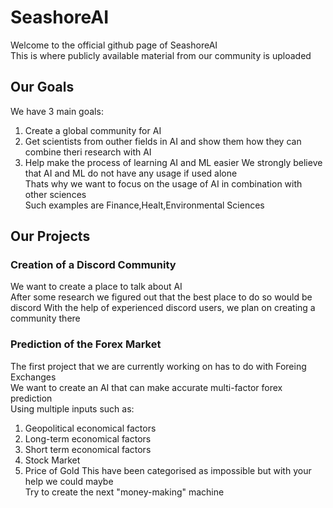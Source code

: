 # SeashoreAI   
Welcome to the official github page of SeashoreAI    
This is where publicly available material from our community is uploaded    
## Our Goals  
We have 3 main goals:   
1. Create a global community for AI
2. Get scientists from outher fields in AI and show them how they can combine theri research with AI
3. Help make the process of learning AI and ML easier
We strongly believe that AI and ML do not have any usage if used alone       
Thats why we want to focus on the usage of AI in combination with other sciences  
Such examples are Finance,Healt,Environmental Sciences
## Our Projects   
### Creation of a Discord Community     
We want to create a place to talk about AI      
After some research we figured out that the best place to do so would be discord
With the help of experienced discord users, we plan on creating a community there
### Prediction of the Forex Market
The first project that we are currently working on has to do with Foreing Exchanges                  
We want to create an AI that can make accurate multi-factor forex prediction                        
Using multiple inputs such as:
1. Geopolitical economical factors       
2. Long-term economical factors     
3. Short term economical factors      
4. Stock Market
5. Price of Gold
This have been categorised as impossible but with your help we could maybe    
Try to create the next "money-making" machine
